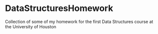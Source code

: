 # DataStructuresHomework
Collection of some of my homework for the first Data Structures course at the University of Houston
